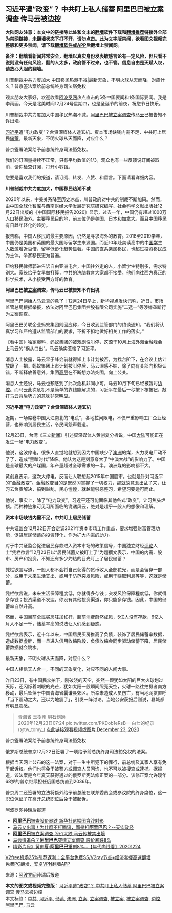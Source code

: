 <h2>习近平遭“政变”？ 中共盯上私人储蓄 阿里巴巴被立案调查 传马云被边控</h2> <p class="notice"><b>大陆网友注意：本文中的链接除此处和文末的<a href="https://github.com/bannedbook/fanqiang" >翻墙</a>软件下载和<a href="https://github.com/killgcd/justmysocks/blob/master/README.md">翻墙推荐</a>链接外全部为禁网链接，未翻墙状态下打不开，请勿点击。此为文字版禁闻，欲看图文视频完整版和更多禁闻，请下载<a href="https://github.com/bannedbook/fanqiang">翻墙软件或APP</a>后翻墙上禁闻网。</p><p>备注：翻墙看新闻非常安全，翻墙以真实身份发表敏感言论有一定风险，但只看不说则没有任何风险，翻的人太多，政府管不过来，也不管。信息自由是天赋人权，请放心大胆的翻墙。</b></p>  <div class="entry"> <p id="summary">川普制裁<a href="https://www.bannedbook.org/bnews/tag/%e4%b8%ad%e5%85%b1/" class="st_tag internal_tag" rel="tag" title="标签 中共 下的日志">中共</a>力度加大 <span class='wp_keywordlink_affiliate'><a href="https://www.bannedbook.org/" title="中国" target="_blank">中国</a></span>移民热潮不减|最新天象，不明火球从天而降，对应什么？普京签法案给前总统终身司法豁免权</p> <p>观众朋友大家好，欢迎收看<span class='wp_keywordlink_affiliate'><a href="https://www.aboluowang.com/" title="阿波罗网" target="_blank">阿波罗网</a></span>热点直击的5条中国要闻和1条国际要闻。我是李雨函。今天是北美时间12月24号星期四，也是圣诞节的前夜，祝您节日快乐。</p> <p>川普制裁中共力度加大中国移民热潮不减。<a href="https://www.bannedbook.org/bnews/tag/%e9%98%bf%e9%87%8c%e5%b7%b4%e5%b7%b4/" class="st_tag internal_tag" rel="tag" title="标签 阿里巴巴 下的日志">阿里巴巴</a>被<a href="https://www.bannedbook.org/bnews/tag/%E7%AB%8B%E6%A1%88%E8%B0%83%E6%9F%A5/" class="st_tag internal_tag" rel="tag" title="标签 立案调查 下的日志">立案调查</a>传<a href="https://www.bannedbook.org/bnews/tag/%e9%a9%ac%e4%ba%91/" class="st_tag internal_tag" rel="tag" title="标签 马云 下的日志">马云</a>已被告知不许出境。</p> <p><a href="https://www.bannedbook.org/bnews/tag/%e4%b9%a0%e8%bf%91%e5%b9%b3/" class="st_tag internal_tag" rel="tag" title="标签 习近平 下的日志">习近平</a>遭“电力政变”？台资深媒体人透玄机。资本市场缺钱内需不足，中共盯上居民<a href="https://www.bannedbook.org/bnews/tag/%E5%82%A8%E8%93%84/" class="st_tag internal_tag" rel="tag" title="标签 储蓄 下的日志">储蓄</a>。最新天象，不明火球从天而降，对应什么？</p> <p>普京签署法案给予前总统终身司法豁免权。</p> <p>我们的订阅量持续不正常，只有平均数值的1/3，观众也有一些反馈说订阅被取消，请你检查订阅，打开小铃铛。</p> <p>您要是喜欢我们的报道，请订阅、转发、点赞、和留言。下面请看详细内容。</p> <p><strong>川普制裁中共力度加大，中国移民热潮不减</strong></p> <p>2020年以来，中美关系降至历史冰点，川普政府对中共的制裁不断加码。然而，由中国全球化智库与西南财经大学发展研究院研究编写、社会<span class='wp_keywordlink'><a href="https://www.bannedbook.org/forum11/topic309.html" title="禁片：“科学”的棍子" target="_blank">科学</a></span>文献出版社12月22日出版的《中国国际移民报告2020》显示，过去一年，中国仍有超过1000万人口移民海外。主要移民目的地，前三位仍是美国、日本和加拿大。而且中国移民有日趋年轻化的趋势。</p> <p>报告称，中国人移民的最主要原因，仍然是寻求海外的教育。2018至2019学年，中国仍是美国和英国的最大国际留学生来源国。而近10年赴美读高中的中<span class='wp_keywordlink'><a href="https://www.bannedbook.org/forum24/" title="国学传统文化禁书" target="_blank">国学</a></span>生人数激增近百倍，留学低龄化趋势显著。中国的直系亲属移民，也超过投资移民成为主体，举家移民更为普遍。</p>  <p>纽约移民律师郭进告诉自由亚洲电台，中国往外走的人，小留学生特别多，需求特别大。家长给子女早做打算，中共的洗脑教育大家都不接受，他们向往西方真正的科学技术，从小接受西方好的教育。</p> <p><strong>阿里巴巴被<a href="https://www.bannedbook.org/bnews/tag/%E7%AB%8B%E6%A1%88/" class="st_tag internal_tag" rel="tag" title="标签 立案 下的日志">立案</a>调查，传马云已被告知不许出境</strong></p> <p>阿里巴巴创始人马云真的悬了！12月24日早上，新华视点发快讯称，近日，市场监管总局根据举报，依法对阿里巴巴集团控股有限公司实施“二选一”等涉嫌垄断行为立案调查。</p> <p>阿里巴巴关联企业蚂蚁集团则回应称，今日收到监管部门的约谈通知，“我们将认真学习和严格遵从监管部门的要求，不折不扣地做好相关工作的落实。”</p> <p>《看中国》独家爆料，蚂蚁集团的被戏剧性叫停，这源于10月上海外滩金融峰会上马云的“祸从口出”。马云确实惹恼了习近平。</p> <p>消息人士披露，马云早于峰会前就得知上市计划被否，为找台阶下，在会议上估计放肆了一把。蚂蚁集团上市计划被叫停后，马云深感不妙，除了向有关部门积极认错，不断释放善意外，集团<span class='wp_keywordlink_affiliate'><a href="https://www.bannedbook.org/bnews/ccpdope/" title="中共高层内幕" target="_blank">高层</a></span>在不断想办法突围，向上公关。</p> <p>消息人士还说，马云也预感到了此次危机非同小可，马云10月下旬已经被暂时<a href="https://www.bannedbook.org/bnews/tag/%E8%BE%B9%E6%8E%A7/" class="st_tag internal_tag" rel="tag" title="标签 边控 下的日志">边控</a>。而马云此次危机不是简单的靠钱能解决的，习近平在最后一秒按下核按钮，敲打马云背后势力的意味非常明显。</p> <p><strong>习近平遭“电力政变”？台资深媒体人透玄机</strong></p> <p>近期，一场席卷中国大江南北的“电荒”，各地拉闸限电，不仅严重影响工厂企业经营，也影响到居民生活，令民间怨声载道。</p> <p>12月23日，台湾《三立<span class='wp_keywordlink_affiliate'><a href="https://www.bannedbook.org/" title="新闻">新闻</a></span>》引述资深媒体人黄创夏分析说，中国<span class='wp_keywordlink_affiliate'><a href="https://www.bannedbook.org/" title="大陆" target="_blank">大陆</a></span>可能正在发生一场“电力政变”。</p>  <p>他说，这波停电，很多人直觉地就想到因为中国缺少了<a href="https://www.bannedbook.org/bnews/tag/%e6%be%b3%e6%b4%b2/" class="st_tag internal_tag" rel="tag" title="标签 澳洲 下的日志">澳洲</a>的煤，火力发电厂动不了了，造成“黑暗时代”降临。他认为这是刻意夸大了“中澳大战”的影响力了。中国是全球最大的产煤国，年产量超过全球需求的一半。澳洲煤的影响都不大。</p> <p>黄创夏表示，这次大停电，反而让人联想起2015年中国股市。也就是针对习近平的“金融政变”。金融政变目的是既然习掌握了一切权力，那就故意惹出乱子来，让习去负责解决，搞到越乱，民心惶惶，就越能够恶整习，希望习要适可而止。</p> <p>他说，事实上，除了“电力政变”，习近平还可能面临其他各式“政变”，让习焦头烂额。而种种迹象可见习所面临的诡谲风云，绝对是超乎一般人的想像和理解。</p> <p><strong>资本市场缺钱内需不足，中共盯上居民储蓄</strong></p> <p>中共证监会12月22日开会定调2021年资本市场工作重点，要求增强财富管理功能，促进居民储蓄向投资转化，作为扩大内需的助力。</p> <p>对于中共证监会促进居民存款进入资本市场的政策信号，中国独立财经<span class='wp_keywordlink_affiliate'><a href="https://www.bannedbook.org/bnews/comments/" title="新闻评论" target="_blank">评论</a></span>人士“凭栏欲言”12月23日以“居民储蓄又被盯上了”为题撰文表示，中国的内需、股市、房产和投资，不知还有多少灼热的目光盯上了居民储蓄？</p> <p>凭栏欲言写道，一般人都不会将自己获得的货币收入全部花光，而是会留存一部分，或用于未来生活支出、或用于防范突发风险，或用于赚取利息等等，这就是储蓄。</p> <p>凭栏欲言说，未来生活保障程度低，你就得多存钱；突发风险保障程度低，你就得多存钱；投资渠道不发达，你没有其他投资渠道，你只能多存钱。因此，中国的储蓄率自然升高。</p> <p>然而，中国目前全民买房狂加杠杆，超前消费蔚然成风，5亿人没有存款，6亿人月入不足一千，储蓄率高的说法让人们感到疑惑。</p> <p>凭栏欲言表示，近十年以来，中国居民买房推高了负债，装饰了居民储蓄率数据，造成数据虚胖，而一旦进入信用收缩阶段，负债收缩会同步驱动储蓄下降，居民储蓄数据就会跳水。</p>  <p>最新天象，不明火球从天而降，对应什么？</p> <p>中国人相信天人合一，不同的天象变化，对应不同的人间大事。</p> <p>昨日23日，有中国民众拍下，刚破晓的天空，突然一颗犹如太阳的巨大火球划过天际，还闪烁着刺眼的光芒，犹如太阳一般瞬间照亮天空，火球一路往拍摄者南方移动，最后坠落于中国青海省囊谦县郊区。所幸未造成人员伤亡，有当地网友直呼「当下震动之大，还以为地震了」，引发一阵讨论。当地公安获报后则说，县城都有明显震感。</p> <blockquote><p>青海省 玉樹州 隕石划過<br />2020年12月23日07:24 pic.twitter.com/PKDob1eRsB— 白七的纪录 (@tw_tomy_) <a href="https://twitter.com/tw_tomy_/status/1341627436279033857?ref_src=twsrc%5Etfw">点此链接观看视频或图片 December 23, 2020</a></p></blockquote> <p>普京签署法案给予前总统终身司法豁免权</p> <p>俄罗斯总统普京12月22日签署了一项给予前总统终身司法豁免权的法案。</p> <p>根据当天网上公布的这一法案，对于一生中所犯下的罪行，前总统及其家人享有免于起诉权。他们也将免于被警方或调查人员问询，也不可以被搜查或逮捕。据报道，该法案是今年夏天获得通过的俄罗斯宪法修正案的一部分。该修正案允许现年68岁的普京继续担任俄国总统直到2036年。</p> <p>普京周二还签署的立法将额外给予前总统在联邦委员会或参议院的终身席位，这一职位保证了在离开总统职位后免于被起诉。</p> <p>阿波罗网孙瑞后报道</p> <ul class='op-related-articles' title='相关阅读'> <li><a href='https://www.bannedbook.org/bnews/finance/20201225/1454463.html' target='_blank'><b>阿里巴巴</b>被查股价暴跌 新华社这幅图含沙射影</a></li> <li><a href='https://www.bannedbook.org/bnews/bannedvideo/20201225/1454450.html' target='_blank'>马云又出事！为什麽不打腾讯，而是打<b>阿里巴巴</b>？--天钧政经</a></li> <li><a href='https://www.bannedbook.org/bnews/comments/20201225/1454433.html' target='_blank'><b>阿里巴巴</b>被立案调查 股价大跌 马云传被禁出境</a></li> <li><a href='https://www.bannedbook.org/bnews/taiwannews/20201224/1454352.html' target='_blank'>马云遭追杀？<b>阿里巴巴</b>突遭立案调查 股价暴跌8%</a></li> <li><a href='https://www.bannedbook.org/bnews/taiwannews/20201224/1454341.html' target='_blank'>精彩片段》黄创夏:<b>阿里巴巴</b>重创8%...【年代向钱看】20201224</a></li> </ul> <p class="texttj"> <a href="https://www.bannedbook.org/forum23/topic22702.html" target="_blank">V2free机场25%引荐返利：全平台免费SS/V2ray节点+经济套餐高速翻墙</a><br/> <a href="https://github.com/bannedbook/fanqiang/wiki/%E7%A6%81%E9%97%BB%E7%BD%91%E5%AE%89%E5%8D%93%E7%BF%BB%E5%A2%99%E6%96%B0%E9%97%BBAPP" target="_blank">免费PC翻墙、安卓VPN翻墙APP</a></p><p> 来源：<a href="https://www.aboluowang.com/2020/1225/1537858.html" target="_blank">阿波罗网</a>孙瑞后报道 </p> <a name='sharetosocial'></a>       <div><b>本文的图文或视频完整版</b>：<a href='https://www.bannedbook.org/bnews/topimagenews/20201225/1454521.html'>习近平遭“政变”？ 中共盯上私人储蓄 阿里巴巴被立案调查 传马云被边控</a></div>  </div><!--END ENTRY--> <div class="postfooter"> <div>本文标签：<a href="https://www.bannedbook.org/bnews/tag/%e4%b8%ad%e5%85%b1/" rel="tag">中共</a>, <a href="https://www.bannedbook.org/bnews/tag/%e4%b9%a0%e8%bf%91%e5%b9%b3/" rel="tag">习近平</a>, <a href="https://www.bannedbook.org/bnews/tag/%E5%82%A8%E8%93%84/" rel="tag">储蓄</a>, <a href="https://www.bannedbook.org/bnews/tag/%e6%be%b3%e6%b4%b2/" rel="tag">澳洲</a>, <a href="https://www.bannedbook.org/bnews/tag/%E7%AB%8B%E6%A1%88/" rel="tag">立案</a>, <a href="https://www.bannedbook.org/bnews/tag/%E7%AB%8B%E6%A1%88%E8%B0%83%E6%9F%A5/" rel="tag">立案调查</a>, <a href="https://www.bannedbook.org/bnews/tag/%E8%A2%AB%E7%AB%8B%E6%A1%88/" rel="tag">被立案</a>, <a href="https://www.bannedbook.org/bnews/tag/%E8%A2%AB%E7%AB%8B%E6%A1%88%E8%B0%83%E6%9F%A5/" rel="tag">被立案调查</a>, <a href="https://www.bannedbook.org/bnews/tag/%E8%BE%B9%E6%8E%A7/" rel="tag">边控</a>, <a href="https://www.bannedbook.org/bnews/tag/%e9%98%bf%e9%87%8c%e5%b7%b4%e5%b7%b4/" rel="tag">阿里巴巴</a>, <a href="https://www.bannedbook.org/bnews/tag/%e9%a9%ac%e4%ba%91/" rel="tag">马云</a></div>  </div><!--END POSTFOOTER--> 